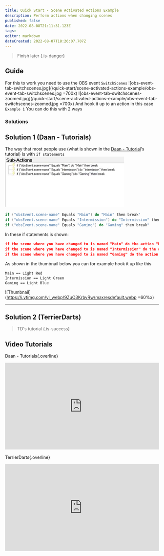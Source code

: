 ```yaml
---
title: Quick Start - Scene Activated Actions Example
description: Perform actions when changing scenes
published: false
date: 2022-08-08T21:11:31.123Z
tags: 
editor: markdown
dateCreated: 2022-08-07T18:26:07.707Z
---
```


> Finish later
{.is-danger}

## Guide

For this to work you need to use the OBS event `SwitchScenes`
![obs-event-tab-switchscenes.jpg](/quick-start/scene-activated-actions-example/obs-event-tab-switchscenes.jpg =700x)
![obs-event-tab-switchscenes-zoomed.jpg](/quick-start/scene-activated-actions-example/obs-event-tab-switchscenes-zoomed.jpg =700x)
And hook it up to an action in this case `Example 1`
You can do this with 2 ways

### Solutions
## Solution 1 (Daan - Tutorials)

The way that most people use (what is shown in the [Daan - Tutorial](#daan-tutorials)'s tutorial)
Is with `if statements`
![actions-tab-daantutorials-if-statements.jpg](/quick-start/scene-activated-actions-example/actions-tab-daantutorials-if-statements.jpg)
```csharp
if ("obsEvent.scene-name" Equals "Main") do "Main" then break"
if ("obsEvent.scene-name" Equals "Intermission") do "Intermission" then break"
if ("obsEvent.scene-name" Equals "Gaming") do "Gaming" then break"
```
In these if statements is shown:
```json
if the scene where you have changed to is named "Main" do the action "Main"
if the scene where you have changed to is named "Intermission" do the action "Intermission"
if the scene where you have changed to is named "Gaming" do the action "Gaming"
```
As shown in the thumbnail below you can for example hook it up like this
```text
Main == Light Red
Intermission == Light Green
Gaming == Light Blue
```
![Thumbnail](https://i.ytimg.com/vi_webp/9ZuO3KrbvRw/maxresdefault.webp =60%x)

---
## Solution 2 (TerrierDarts)

> TD's tutorial
{.is-success}

## Video Tutorials

<section class="overview-grid my-5">
<div>

Daan - Tutorials{.overline}
  
<span></span>

<div class=“iframe-container”><iframe src="https://www.youtube.com/embed/9ZuO3KrbvRw" title="YouTube video player" frameborder="0" allow="accelerometer; autoplay; clipboard-write; encrypted-media; gyroscope; picture-in-picture; fullscreen" allow fullscreen style="border: none; max-width: 100%; width: 100%; aspect-ratio: 16/9;"></iframe></div>

</div>
  <div>

TerrierDarts{.overline}

<span></span>

<div class=“iframe-container”><iframe src="https://www.youtube.com/embed/9Gx7b46y0S8" title="YouTube video player" frameborder="0" allow="accelerometer; autoplay; clipboard-write; encrypted-media; gyroscope; picture-in-picture; fullscreen" allow fullscreen style="border: none; max-width: 100%; width: 100%; aspect-ratio: 16/9;"></iframe></div>

</div>
</section>